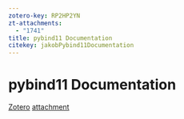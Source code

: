 ```yaml
---
zotero-key: RP2HP2YN
zt-attachments:
  - "1741"
title: pybind11 Documentation
citekey: jakobPybind11Documentation
---
```

# pybind11 Documentation

[Zotero](zotero://select/library/items/RP2HP2YN) [attachment](<file:///Users/fsm/ZoteroData/storage/Book/Programing/Jakob%20-%20pybind11%20Documentation.pdf>)
